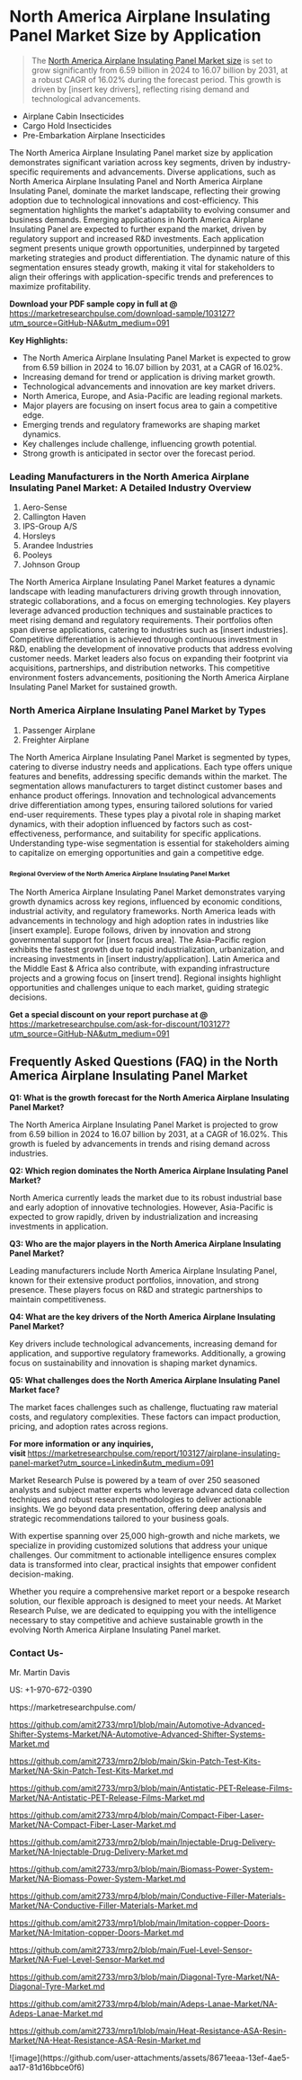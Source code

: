 <h1>North America Airplane Insulating Panel Market&nbsp;Size by Application</h1><blockquote><p>The <a href="https://marketresearchpulse.com/download-sample/103127?utm_source=GitHub-NA&amp;utm_medium=091">North America Airplane Insulating Panel Market size</a> is set to grow significantly from 6.59 billion in 2024 to 16.07 billion by 2031, at a robust CAGR of 16.02% during the forecast period. This growth is driven by [insert key drivers], reflecting rising demand and technological advancements.</p></blockquote><ul><li>Airplane Cabin Insecticides<li> Cargo Hold Insecticides<li> Pre-Embarkation Airplane Insecticides</li></ul><p>The North America Airplane Insulating Panel market size by application demonstrates significant variation across key segments, driven by industry-specific requirements and advancements. Diverse applications, such as North America Airplane Insulating Panel and North America Airplane Insulating Panel, dominate the market landscape, reflecting their growing adoption due to technological innovations and cost-efficiency. This segmentation highlights the market's adaptability to evolving consumer and business demands. Emerging applications in North America Airplane Insulating Panel are expected to further expand the market, driven by regulatory support and increased R&D investments. Each application segment presents unique growth opportunities, underpinned by targeted marketing strategies and product differentiation. The dynamic nature of this segmentation ensures steady growth, making it vital for stakeholders to align their offerings with application-specific trends and preferences to maximize profitability.</p><p><strong>Download your PDF sample copy in full at @ </strong><a href="https://marketresearchpulse.com/download-sample/103127?utm_source=GitHub-NA&amp;utm_medium=091">https://marketresearchpulse.com/download-sample/103127?utm_source=GitHub-NA&amp;utm_medium=091</a></p><p><strong>Key Highlights: </strong></p><ul><li>The North America Airplane Insulating Panel Market is expected to grow from 6.59 billion in 2024 to 16.07 billion by 2031, at a CAGR of 16.02%.</li><li>Increasing demand for trend or application is driving market growth.</li><li>Technological advancements and innovation are key market drivers.</li><li>North America, Europe, and Asia-Pacific are leading regional markets.</li><li>Major players are focusing on insert focus area to gain a competitive edge.</li><li>Emerging trends and regulatory frameworks are shaping market dynamics.</li><li>Key challenges include challenge, influencing growth potential.</li><li>Strong growth is anticipated in sector over the forecast period.</li></ul><h3>Leading Manufacturers in the North America Airplane Insulating Panel Market: A Detailed Industry Overview</h3><ol><li>Aero-Sense</li><li>Callington Haven</li><li>IPS-Group A/S</li><li>Horsleys</li><li>Arandee Industries</li><li>Pooleys</li><li>Johnson Group</li></ol><div class="flex max-w-full flex-col flex-grow"><div class="min-h-8 text-message flex w-full flex-col items-end gap-2 whitespace-normal break-words [.text-message+&amp;]:mt-5" dir="auto" data-message-author-role="assistant" data-message-id="fd8432e4-4910-450d-b182-61b7bfb0a01f" data-message-model-slug="gpt-4o"><div class="flex w-full flex-col gap-1 empty:hidden first:pt-[3px]"><div class="markdown prose w-full break-words dark:prose-invert light"><p>The North America Airplane Insulating Panel Market features a dynamic landscape with leading manufacturers driving growth through innovation, strategic collaborations, and a focus on emerging technologies. Key players leverage advanced production techniques and sustainable practices to meet rising demand and regulatory requirements. Their portfolios often span diverse applications, catering to industries such as [insert industries]. Competitive differentiation is achieved through continuous investment in R&amp;D, enabling the development of innovative products that address evolving customer needs. Market leaders also focus on expanding their footprint via acquisitions, partnerships, and distribution networks. This competitive environment fosters advancements, positioning the North America Airplane Insulating Panel Market for sustained growth.</p></div></div></div></div><h3>North America Airplane Insulating Panel Market by Types</h3><ol><li>Passenger Airplane<li> Freighter Airplane</li></ol><div class="flex max-w-full flex-col flex-grow"><div class="min-h-8 text-message flex w-full flex-col items-end gap-2 whitespace-normal break-words [.text-message+&amp;]:mt-5" dir="auto" data-message-author-role="assistant" data-message-id="084470be-0bb7-4664-bddf-5156b4f41249" data-message-model-slug="gpt-4o-mini"><div class="flex w-full flex-col gap-1 empty:hidden first:pt-[3px]"><div class="markdown prose w-full break-words dark:prose-invert light"><p>The North America Airplane Insulating Panel Market is segmented by types, catering to diverse industry needs and applications. Each type offers unique features and benefits, addressing specific demands within the market. The segmentation allows manufacturers to target distinct customer bases and enhance product offerings. Innovation and technological advancements drive differentiation among types, ensuring tailored solutions for varied end-user requirements. These types play a pivotal role in shaping market dynamics, with their adoption influenced by factors such as cost-effectiveness, performance, and suitability for specific applications. Understanding type-wise segmentation is essential for stakeholders aiming to capitalize on emerging opportunities and gain a competitive edge.</p></div></div></div></div><h3><span style="font-size: 11px;">Regional Overview of the North America Airplane Insulating Panel Market</span></h3><div class="flex max-w-full flex-col flex-grow"><div class="min-h-8 text-message flex w-full flex-col items-end gap-2 whitespace-normal break-words [.text-message+&amp;]:mt-5" dir="auto" data-message-author-role="assistant" data-message-id="e9038762-ce64-4e30-91c9-9bd413514231" data-message-model-slug="gpt-4o-mini"><div class="flex w-full flex-col gap-1 empty:hidden first:pt-[3px]"><div class="markdown prose w-full break-words dark:prose-invert light"><p>The North America Airplane Insulating Panel Market demonstrates varying growth dynamics across key regions, influenced by economic conditions, industrial activity, and regulatory frameworks. North America leads with advancements in technology and high adoption rates in industries like [insert example]. Europe follows, driven by innovation and strong governmental support for [insert focus area]. The Asia-Pacific region exhibits the fastest growth due to rapid industrialization, urbanization, and increasing investments in [insert industry/application]. Latin America and the Middle East &amp; Africa also contribute, with expanding infrastructure projects and a growing focus on [insert trend]. Regional insights highlight opportunities and challenges unique to each market, guiding strategic decisions.</p></div></div></div></div><p><strong>Get a special discount on your report purchase at @ </strong><a href="https://marketresearchpulse.com/ask-for-discount/103127?utm_source=GitHub-NA&amp;utm_medium=091">https://marketresearchpulse.com/ask-for-discount/103127?utm_source=GitHub-NA&amp;utm_medium=091</a></p><h2>Frequently Asked Questions (FAQ) in the North America Airplane Insulating Panel Market</h2><p><strong>Q1: What is the growth forecast for the North America Airplane Insulating Panel Market?</strong></p><p>The North America Airplane Insulating Panel Market is projected to grow from 6.59 billion in 2024 to 16.07 billion by 2031, at a CAGR of 16.02%. This growth is fueled by advancements in trends and rising demand across industries.</p><p><strong>Q2: Which region dominates the North America Airplane Insulating Panel Market?</strong></p><p>North America currently leads the market due to its robust industrial base and early adoption of innovative technologies. However, Asia-Pacific is expected to grow rapidly, driven by industrialization and increasing investments in application.</p><p><strong>Q3: Who are the major players in the North America Airplane Insulating Panel Market?</strong></p><p>Leading manufacturers include North America Airplane Insulating Panel, known for their extensive product portfolios, innovation, and strong presence. These players focus on R&amp;D and strategic partnerships to maintain competitiveness.</p><p><strong>Q4: What are the key drivers of the North America Airplane Insulating Panel Market?</strong></p><p>Key drivers include technological advancements, increasing demand for application, and supportive regulatory frameworks. Additionally, a growing focus on sustainability and innovation is shaping market dynamics.</p><p><strong>Q5: What challenges does the North America Airplane Insulating Panel Market face?</strong></p><p>The market faces challenges such as challenge, fluctuating raw material costs, and regulatory complexities. These factors can impact production, pricing, and adoption rates across regions.</p><p><strong>For more information or any inquiries, visit&nbsp;</strong><a href="https://marketresearchpulse.com/report/103127/airplane-insulating-panel-market?utm_source=Linkedin&utm_medium=091">https://marketresearchpulse.com/report/103127/airplane-insulating-panel-market?utm_source=Linkedin&utm_medium=091</a></p><p>Market Research Pulse is powered by a team of over 250 seasoned analysts and subject matter experts who leverage advanced data collection techniques and robust research methodologies to deliver actionable insights. We go beyond data presentation, offering deep analysis and strategic recommendations tailored to your business goals.</p><p>With expertise spanning over 25,000 high-growth and niche markets, we specialize in providing customized solutions that address your unique challenges. Our commitment to actionable intelligence ensures complex data is transformed into clear, practical insights that empower confident decision-making.</p><p>Whether you require a comprehensive market report or a bespoke research solution, our flexible approach is designed to meet your needs. At Market Research Pulse, we are dedicated to equipping you with the intelligence necessary to stay competitive and achieve sustainable growth in the evolving North America Airplane Insulating Panel market.</p><h3><strong>Contact Us-</strong></h3><p>Mr. Martin Davis</p><p>US: +1-970-672-0390</p><p>https://marketresearchpulse.com/</p><p><a href="https://github.com/amit2733/mrp1/blob/main/Automotive-Advanced-Shifter-Systems-Market/NA-Automotive-Advanced-Shifter-Systems-Market.md">https://github.com/amit2733/mrp1/blob/main/Automotive-Advanced-Shifter-Systems-Market/NA-Automotive-Advanced-Shifter-Systems-Market.md</a></p><p><a href="https://github.com/amit2733/mrp2/blob/main/Skin-Patch-Test-Kits-Market/NA-Skin-Patch-Test-Kits-Market.md">https://github.com/amit2733/mrp2/blob/main/Skin-Patch-Test-Kits-Market/NA-Skin-Patch-Test-Kits-Market.md</a></p><p><a href="https://github.com/amit2733/mrp3/blob/main/Antistatic-PET-Release-Films-Market/NA-Antistatic-PET-Release-Films-Market.md">https://github.com/amit2733/mrp3/blob/main/Antistatic-PET-Release-Films-Market/NA-Antistatic-PET-Release-Films-Market.md</a></p><p><a href="https://github.com/amit2733/mrp4/blob/main/Compact-Fiber-Laser-Market/NA-Compact-Fiber-Laser-Market.md">https://github.com/amit2733/mrp4/blob/main/Compact-Fiber-Laser-Market/NA-Compact-Fiber-Laser-Market.md</a></p><p><a href="https://github.com/amit2733/mrp2/blob/main/Injectable-Drug-Delivery-Market/NA-Injectable-Drug-Delivery-Market.md">https://github.com/amit2733/mrp2/blob/main/Injectable-Drug-Delivery-Market/NA-Injectable-Drug-Delivery-Market.md</a></p><p><a href="https://github.com/amit2733/mrp3/blob/main/Biomass-Power-System-Market/NA-Biomass-Power-System-Market.md">https://github.com/amit2733/mrp3/blob/main/Biomass-Power-System-Market/NA-Biomass-Power-System-Market.md</a></p><p><a href="https://github.com/amit2733/mrp4/blob/main/Conductive-Filler-Materials-Market/NA-Conductive-Filler-Materials-Market.md">https://github.com/amit2733/mrp4/blob/main/Conductive-Filler-Materials-Market/NA-Conductive-Filler-Materials-Market.md</a></p><p><a href="https://github.com/amit2733/mrp1/blob/main/Imitation-copper-Doors-Market/NA-Imitation-copper-Doors-Market.md">https://github.com/amit2733/mrp1/blob/main/Imitation-copper-Doors-Market/NA-Imitation-copper-Doors-Market.md</a></p><p><a href="https://github.com/amit2733/mrp2/blob/main/Fuel-Level-Sensor-Market/NA-Fuel-Level-Sensor-Market.md">https://github.com/amit2733/mrp2/blob/main/Fuel-Level-Sensor-Market/NA-Fuel-Level-Sensor-Market.md</a></p><p><a href="https://github.com/amit2733/mrp3/blob/main/Diagonal-Tyre-Market/NA-Diagonal-Tyre-Market.md">https://github.com/amit2733/mrp3/blob/main/Diagonal-Tyre-Market/NA-Diagonal-Tyre-Market.md</a></p><p><a href="https://github.com/amit2733/mrp4/blob/main/Adeps-Lanae-Market/NA-Adeps-Lanae-Market.md">https://github.com/amit2733/mrp4/blob/main/Adeps-Lanae-Market/NA-Adeps-Lanae-Market.md</a></p><p><a href="https://github.com/amit2733/mrp1/blob/main/Heat-Resistance-ASA-Resin-Market/NA-Heat-Resistance-ASA-Resin-Market.md">https://github.com/amit2733/mrp1/blob/main/Heat-Resistance-ASA-Resin-Market/NA-Heat-Resistance-ASA-Resin-Market.md</a></p>
![image](https://github.com/user-attachments/assets/8671eeaa-13ef-4ae5-aa17-81d16bbce0f6)
